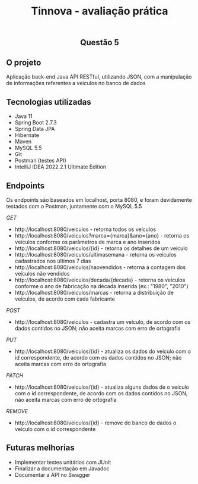 <h1 align="center">
    <br>Tinnova - avaliação prática<br/>
</h1>
<h2 align="center">
    <br>Questão 5<br/>
</h2>

## O projeto

Aplicação back-end Java API RESTful, utilizando JSON, com a manipulação de informações referentes a veículos no banco de dados


## Tecnologias utilizadas

- Java 11
- Spring Boot 2.7.3
- Spring Data JPA
- Hibernate
- Maven
- MySQL 5.5
- Git
- Postman (testes API)
- IntelliJ IDEA 2022.2.1 Ultimate Edition


## Endpoints

Os endpoints são baseados em localhost, porta 8080, e foram devidamente testados com o Postman, juntamente com o MySQL 5.5

*GET*
- http://localhost:8080/veiculos - retorna todos os veículos
- http://localhost:8080/veiculos?marca={marca}&ano={ano} - retorna os veículos conforme os parâmetros de marca e ano inseridos
- http://localhost:8080/veiculos/{id} - retorna os detalhes de um veículo
- http://localhost:8080/veiculos/ultimasemana - retorna os veículos cadastrados nos últimos 7 dias
- http://localhost:8080/veiculos/naovendidos - retorna a contagem dos veículos não vendidos
- http://localhost:8080/veiculos/decada/{decada} - retorna os veículos conforme o ano de fabricação na década inserida (ex.: "1980", "2010")
- http://localhost:8080/veiculos/marcas - retorna a distribuição de veículos, de acordo com cada fabricante

*POST*
- http://localhost:8080/veiculos - cadastra um veículo, de acordo com os dados contidos no JSON; não aceita marcas com erro de ortografia

*PUT*
- http://localhost:8080/veiculos/{id} - atualiza os dados do veículo com o id correspondente, de acordo com os dados contidos no JSON; não aceita marcas com erro de ortografia

*PATCH*
- http://localhost:8080/veiculos/{id} - atualiza alguns dados de o veículo com o id correspondente, de acordo com os dados contidos no JSON; não aceita marcas com erro de ortografia

*REMOVE*
- http://localhost:8080/veiculos/{id} - remove do banco de dados o veículo com o id correspondente


## Futuras melhorias

- Implementar testes unitários com JUnit
- Finalizar a documentação em Javadoc
- Documentar a API no Swagger
